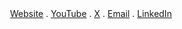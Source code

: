 <div align="center">
  <a href="https://www.henrichfs.dev/">Website</a> .
  <a href="https://www.youtube.com/@henrichfs">YouTube</a> .
  <a href="https://twitter.com/henrichfs">X</a> .
  <a href="mailto:contato@henrichfs.dev">Email</a> .
  <a href="https://www.linkedin.com/in/henrichfs/">LinkedIn</a>
</div>
